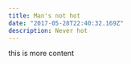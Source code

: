 ```yaml
---
title: Man's not hot
date: "2017-05-28T22:40:32.169Z"
description: Never hot
---
```


this is more content